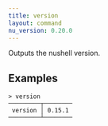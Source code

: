 ```yaml
---
title: version
layout: command
nu_version: 0.20.0
---
```


Outputs the nushell version.

## Examples

```shell
> version
─────────┬────────
 version │ 0.15.1
─────────┴────────
```
